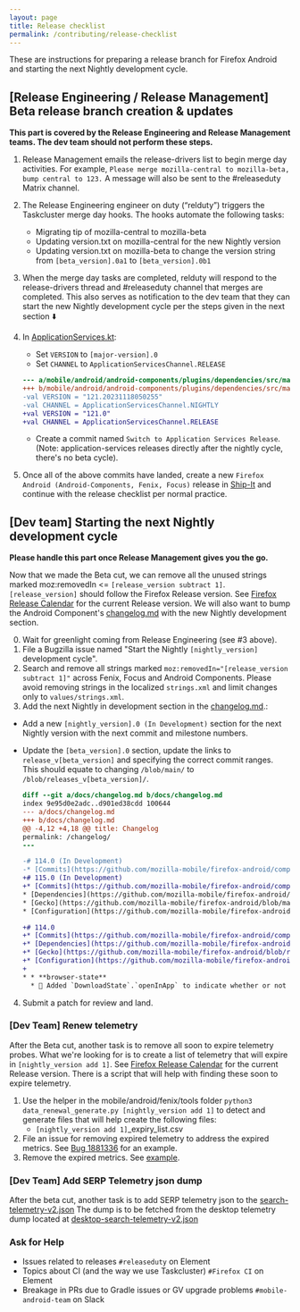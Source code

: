 ```yaml
---
layout: page
title: Release checklist
permalink: /contributing/release-checklist
---
```


These are instructions for preparing a release branch for Firefox Android and starting the next Nightly development cycle.

## [Release Engineering / Release Management] Beta release branch creation & updates

**This part is covered by the Release Engineering and Release Management teams. The dev team should not perform these steps.**

1. Release Management emails the release-drivers list to begin merge day activities. For example, `Please merge mozilla-central to mozilla-beta, bump central to 123.` A message will also be sent to the #releaseduty Matrix channel.
2. The Release Engineering engineer on duty (“relduty”) triggers the Taskcluster merge day hooks. The hooks automate the following tasks:
    - Migrating tip of mozilla-central to mozilla-beta
    - Updating version.txt on mozilla-central for the new Nightly version
    - Updating version.txt on mozilla-beta to change the version string from `[beta_version].0a1` to `[beta_version].0b1`
3. When the merge day tasks are completed, relduty will respond to the release-drivers thread and #releaseduty channel that merges are completed. This also serves as notification to the dev team that they can start the new Nightly development cycle per the steps given in the next section ⬇️
4. In [ApplicationServices.kt](https://hg.mozilla.org/mozilla-central/file/default/mobile/android/android-components/plugins/dependencies/src/main/java/ApplicationServices.kt):
    - Set `VERSION` to `[major-version].0`
    - Set `CHANNEL` to `ApplicationServicesChannel.RELEASE`

    ```diff
    --- a/mobile/android/android-components/plugins/dependencies/src/main/java/ApplicationServices.kt
    +++ b/mobile/android/android-components/plugins/dependencies/src/main/java/ApplicationServices.kt
    -val VERSION = "121.20231118050255"
    -val CHANNEL = ApplicationServicesChannel.NIGHTLY
    +val VERSION = "121.0"
    +val CHANNEL = ApplicationServicesChannel.RELEASE
    ```
    - Create a commit named `Switch to Application Services Release`. (Note: application-services releases directly after the nightly cycle, there's no beta cycle).
5. Once all of the above commits have landed, create a new `Firefox Android (Android-Components, Fenix, Focus)` release in [Ship-It](https://shipit.mozilla-releng.net/) and continue with the release checklist per normal practice.

## [Dev team] Starting the next Nightly development cycle

**Please handle this part once Release Management gives you the go.**

Now that we made the Beta cut, we can remove all the unused strings marked moz:removedIn <= `[release_version subtract 1]`. `[release_version]` should follow the Firefox Release version. See [Firefox Release Calendar](https://wiki.mozilla.org/Release_Management/Calendar) for the current Release version. We will also want to bump the Android Component's [changelog.md](https://hg.mozilla.org/mozilla-central/file/default/mobile/android/android-components/docs/changelog.md) with the new Nightly development section.

0. Wait for greenlight coming from Release Engineering (see #3 above).
1. File a Bugzilla issue named "Start the Nightly `[nightly_version]` development cycle".
2. Search and remove all strings marked `moz:removedIn="[release_version subtract 1]"` across Fenix, Focus and Android Components. Please avoid removing strings in the localized `strings.xml` and limit changes only to `values/strings.xml`.
3. Add the next Nightly in development section in the [changelog.md](https://hg.mozilla.org/mozilla-central/file/default/mobile/android/android-components/docs/changelog.md).:
  - Add a new `[nightly_version].0 (In Development)` section for the next Nightly version with the next commit and milestone numbers.
  - Update the `[beta_version].0` section, update the links to `release_v[beta_version]` and specifying the correct commit ranges. This should equate to changing `/blob/main/` to `/blob/releases_v[beta_version]/`.

      ```diff
      diff --git a/docs/changelog.md b/docs/changelog.md
      index 9e95d0e2adc..d901ed38cdd 100644
      --- a/docs/changelog.md
      +++ b/docs/changelog.md
      @@ -4,12 +4,18 @@ title: Changelog
      permalink: /changelog/
      ---

      -# 114.0 (In Development)
      -* [Commits](https://github.com/mozilla-mobile/firefox-android/compare/releases_v113..main)
      +# 115.0 (In Development)
      +* [Commits](https://github.com/mozilla-mobile/firefox-android/compare/releases_v114..main)
      * [Dependencies](https://github.com/mozilla-mobile/firefox-android/blob/main/android-components/plugins/dependencies/src/main/java/DependenciesPlugin.kt)
      * [Gecko](https://github.com/mozilla-mobile/firefox-android/blob/main/android-components/plugins/dependencies/src/main/java/Gecko.kt)
      * [Configuration](https://github.com/mozilla-mobile/firefox-android/blob/main/android-components/.config.yml)

      +# 114.0
      +* [Commits](https://github.com/mozilla-mobile/firefox-android/compare/releases_v113..releases_v114)
      +* [Dependencies](https://github.com/mozilla-mobile/firefox-android/blob/releases_v114/android-components/plugins/dependencies/src/main/java/DependenciesPlugin.kt)
      +* [Gecko](https://github.com/mozilla-mobile/firefox-android/blob/releases_v114/android-components/plugins/dependencies/src/main/java/Gecko.kt)
      +* [Configuration](https://github.com/mozilla-mobile/firefox-android/blob/releases_v114/android-components/.config.yml)
      +
      * * **browser-state**
        * 🌟 Added `DownloadState`.`openInApp` to indicate whether or not the file associated with the download should be opened in a third party app after downloaded successfully, for more information see [bug 1829371](https://bugzilla.mozilla.org/show_bug.cgi?id=1829371) and [bug 1829372](https://bugzilla.mozilla.org/show_bug.cgi?id=1829372).
      ```

4. Submit a patch for review and land.

### [Dev Team] Renew telemetry

After the Beta cut, another task is to remove all soon to expire telemetry probes. What we're looking for is to create a list of telemetry that will expire in `[nightly_version add 1]`. See [Firefox Release Calendar](https://whattrainisitnow.com/calendar/) for the current Release version. There is a script that will help with finding these soon to expire telemetry.

1. Use the helper in the mobile/android/fenix/tools folder `python3 data_renewal_generate.py [nightly_version add 1]` to detect and generate files that will help create the following files:
    - `[nightly_version add 1]`_expiry_list.csv
2. File an issue for removing expired telemetry to address the expired metrics. See [Bug 1881336](https://bugzilla.mozilla.org/show_bug.cgi?id=1881336) for an example.
3. Remove the expired metrics.  See [example](https://github.com/mozilla-mobile/firefox-android/pull/5700).

### [Dev Team] Add SERP Telemetry json dump

After the beta cut, another task is to add SERP telemetry json to the [search-telemetry-v2.json](https://hg.mozilla.org/mozilla-central/file/default/mobile/android/android-components/components/feature/search/src/main/assets/search/search_telemetry_v2.json)
The dump is to be fetched from the desktop telemetry dump located at [desktop-search-telemetry-v2.json](https://searchfox.org/mozilla-central/source/services/settings/dumps/main/search-telemetry-v2.json)

### Ask for Help

- Issues related to releases `#releaseduty` on Element
- Topics about CI (and the way we use Taskcluster) `#Firefox CI` on Element
- Breakage in PRs due to Gradle issues or GV upgrade problems `#mobile-android-team` on Slack
